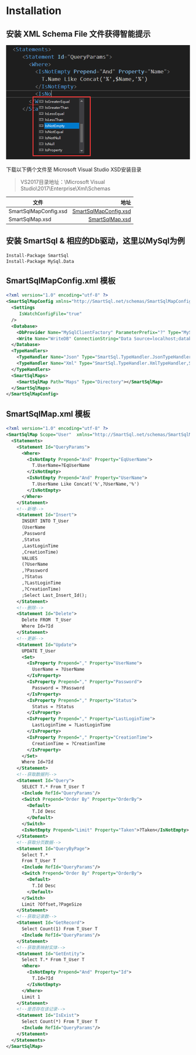 # Installation

## 安装 XML Schema File 文件获得智能提示

![智能提示](../imgs/intellisense.png)

下载以下俩个文件至 Microsoft Visual Studio XSD安装目录

> VS2017目录地址：\Microsoft Visual Studio\2017\Enterprise\Xml\Schemas

| 文件      |   地址   |
| --------  | -----:  |
| SmartSqlMapConfig.xsd  | [SmartSqlMapConfig.xsd](https://raw.githubusercontent.com/Ahoo-Wang/SmartSql/master/doc/Schemas/SmartSqlMapConfig.xsd) |
| SmartSqlMap.xsd        |   [SmartSqlMap.xsd](https://raw.githubusercontent.com/Ahoo-Wang/SmartSql/master/doc/Schemas/SmartSqlMap.xsd)   |

## 安装 SmartSql & 相应的Db驱动，这里以MySql为例

``` chsarp
Install-Package SmartSql
Install-Package MySql.Data
```

## SmartSqlMapConfig.xml 模板

``` xml
<?xml version="1.0" encoding="utf-8" ?>
<SmartSqlMapConfig xmlns="http://SmartSql.net/schemas/SmartSqlMapConfig.xsd">
  <Settings
     IsWatchConfigFile="true"
  />
  <Database>
    <DbProvider Name="MySqlClientFactory" ParameterPrefix="?" Type="MySql.Data.MySqlClient.MySqlClientFactory,MySql.Data"/>
    <Write Name="WriteDB" ConnectionString="Data Source=localhost;database=SmartSqlStarterDB;uid=root;pwd=SmartSql.Net;CharSet=utf8;"/>
  </Database>
  <TypeHandlers>
    <TypeHandler Name="Json" Type="SmartSql.TypeHandler.JsonTypeHandler,SmartSql.TypeHandler"/>
    <TypeHandler Name="Xml" Type="SmartSql.TypeHandler.XmlTypeHandler,SmartSql.TypeHandler"/>
  </TypeHandlers>
  <SmartSqlMaps>
    <SmartSqlMap Path="Maps" Type="Directory"></SmartSqlMap>
  </SmartSqlMaps>
</SmartSqlMapConfig>
```

## SmartSqlMap.xml 模板

``` xml
<?xml version="1.0" encoding="utf-8" ?>
<SmartSqlMap Scope="User"  xmlns="http://SmartSql.net/schemas/SmartSqlMap.xsd">
  <Statements>
    <Statement Id="QueryParams">
      <Where>
        <IsNotEmpty Prepend="And" Property="EqUserName">
          T.UserName=?EqUserName
        </IsNotEmpty>
        <IsNotEmpty Prepend="And" Property="UserName">
          T.UserName Like Concat('%',?UserName,'%')
        </IsNotEmpty>
      </Where>
    </Statement>
    <!--新增-->
    <Statement Id="Insert">
      INSERT INTO T_User
      (UserName
      ,Password
      ,Status
      ,LastLoginTime
      ,CreationTime)
      VALUES
      (?UserName
      ,?Password
      ,?Status
      ,?LastLoginTime
      ,?CreationTime)
      ;Select Last_Insert_Id();
    </Statement>
    <!--删除-->
    <Statement Id="Delete">
      Delete FROM  T_User
      Where Id=?Id
    </Statement>
    <!--更新-->
    <Statement Id="Update">
      UPDATE T_User
      <Set>
        <IsProperty Prepend="," Property="UserName">
          UserName = ?UserName
        </IsProperty>
        <IsProperty Prepend="," Property="Password">
          Password = ?Password
        </IsProperty>
        <IsProperty Prepend="," Property="Status">
          Status = ?Status
        </IsProperty>
        <IsProperty Prepend="," Property="LastLoginTime">
          LastLoginTime = ?LastLoginTime
        </IsProperty>
        <IsProperty Prepend="," Property="CreationTime">
          CreationTime = ?CreationTime
        </IsProperty>
      </Set>
      Where Id=?Id
    </Statement>
    <!--获取数据列-->
    <Statement Id="Query">
      SELECT T.* From T_User T
      <Include RefId="QueryParams"/>
      <Switch Prepend="Order By" Property="OrderBy">
        <Default>
          T.Id Desc
        </Default>
      </Switch>
      <IsNotEmpty Prepend="Limit" Property="Taken">?Taken</IsNotEmpty>
    </Statement>
    <!--获取分页数据-->
    <Statement Id="QueryByPage">
      Select T.*
      From T_User T
      <Include RefId="QueryParams"/>
      <Switch Prepend="Order By" Property="OrderBy">
        <Default>
          T.Id Desc
        </Default>
      </Switch>
      Limit ?Offset,?PageSize
    </Statement>
    <!--获取记录数-->
    <Statement Id="GetRecord">
      Select Count(1) From T_User T
      <Include RefId="QueryParams"/>
    </Statement>
    <!--获取表映射实体-->
    <Statement Id="GetEntity">
      Select T.* From T_User T
      <Where>
        <IsNotEmpty Prepend="And" Property="Id">
          T.Id=?Id
        </IsNotEmpty>
      </Where>
      Limit 1
    </Statement>
    <!--是否存在该记录-->
    <Statement Id="IsExist">
      Select Count(*) From T_User T
      <Include RefId="QueryParams"/>
    </Statement>
  </Statements>
</SmartSqlMap>
```